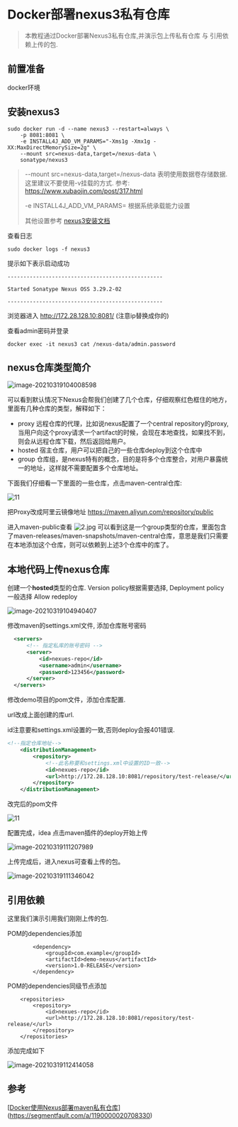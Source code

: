 # Docker部署nexus3私有仓库

> 本教程通过Docker部署Nexus3私有仓库,并演示包上传私有仓库 与 引用依赖上传的包.



## 前置准备

docker环境

## 安装nexus3

```shell
sudo docker run -d --name nexus3 --restart=always \
    -p 8081:8081 \
    -e INSTALL4J_ADD_VM_PARAMS="-Xms1g -Xmx1g -XX:MaxDirectMemorySize=2g" \
    --mount src=nexus-data,target=/nexus-data \
    sonatype/nexus3
```

> --mount src=nexus-data,target=/nexus-data    表明使用数据卷存储数据. 这里建议不要使用-v挂载的方式. 参考: https://www.xubaojin.com/post/317.html
>
> -e INSTALL4J_ADD_VM_PARAMS=   根据系统承载能力设置
>
> 其他设置参考 [nexus3安装文档](https://registry.hub.docker.com/r/sonatype/nexus3#user-content-persistent-data)



查看日志

```shell
sudo docker logs -f nexus3
```

提示如下表示启动成功

```
-------------------------------------------------

Started Sonatype Nexus OSS 3.29.2-02

-------------------------------------------------

```

浏览器进入 http://172.28.128.10:8081/  (注意ip替换成你的)

查看admin密码并登录

```
docker exec -it nexus3 cat /nexus-data/admin.password
```



## nexus仓库类型简介

![image-20210319104008598](install_nexus/image-20210319104008598.png)

可以看到默认情况下Nexus会帮我们创建了几个仓库，仔细观察红色框住的地方，里面有几种仓库的类型，解释如下：

- proxy 远程仓库的代理，比如说nexus配置了一个central repository的proxy,当用户向这个proxy请求一个artifact的时候，会现在本地查找，如果找不到，则会从远程仓库下载，然后返回给用户。
- hosted 宿主仓库，用户可以把自己的一些仓库deploy到这个仓库中
- group 仓库组，是nexus特有的概念，目的是将多个仓库整合，对用户暴露统一的地址，这样就不需要配置多个仓库地址。



下面我们仔细看一下里面的一些仓库，点击maven-central仓库:

![11](install_nexus/image-20210319104247140.png)

把Proxy改成阿里云镜像地址 https://maven.aliyun.com/repository/public



进入maven-public查看
![2.jpg](install_nexus/bVby3eE)
可以看到这是一个group类型的仓库，里面包含了maven-releases/maven-snapshots/maven-central仓库，意思是我们只需要在本地添加这个仓库，则可以依赖到上述3个仓库中的库了。



## 本地代码上传nexus仓库

创建一个**hosted**类型的仓库.  Version policy根据需要选择,  Deployment policy 一般选择 Allow redeploy

![image-20210319104940407](install_nexus/image-20210319104940407.png)

修改maven的settings.xml文件, 添加仓库账号密码

```xml
  <servers>
      <!-- 指定私库的账号密码 -->
      <server>
          <id>nexues-repo</id>
          <username>admin</username>
          <password>123456</password>
      </server>
  </servers>
```

修改demo项目的pom文件，添加仓库配置.

url改成上面创建的库url.

id注意要和settings.xml设置的一致,否则deploy会报401错误.

```xml
<!--指定仓库地址-->
    <distributionManagement>
        <repository>
            <!--此名称要和settings.xml中设置的ID一致-->
            <id>nexues-repo</id>
            <url>http://172.28.128.10:8081/repository/test-release/</url>
        </repository>
    </distributionManagement>
```

改完后的pom文件

![11](install_nexus/image-20210319111136452.png)

配置完成，idea 点击maven插件的deploy开始上传

![image-20210319111207989](install_nexus/image-20210319111207989.png)

上传完成后，进入nexus可查看上传的包。

![image-20210319111346042](install_nexus/image-20210319111346042.png)



## 引用依赖

这里我们演示引用我们刚刚上传的包.

POM的dependencies添加

```
        <dependency>
            <groupId>com.example</groupId>
            <artifactId>demo-nexus</artifactId>
            <version>1.0-RELEASE</version>
        </dependency>
```

POM的dependencies同级节点添加

```
    <repositories>
        <repository>
            <id>nexues-repo</id>
            <url>http://172.28.128.10:8081/repository/test-release/</url>
        </repository>
    </repositories>
```

添加完成如下

![image-20210319112414058](install_nexus/image-20210319112414058.png)



## 参考

[[Docker使用Nexus部署maven私有仓库](https://segmentfault.com/a/1190000020708330)](https://segmentfault.com/a/1190000020708330)

















